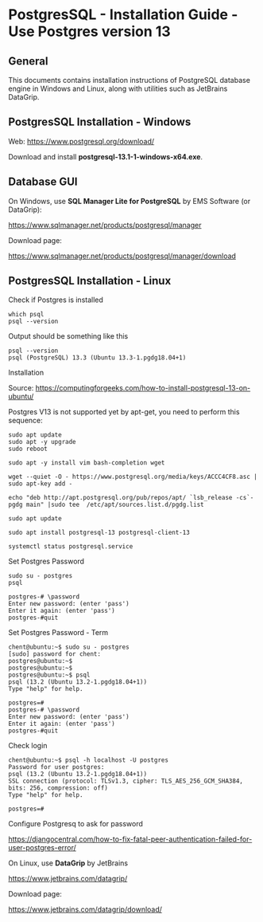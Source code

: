 # PostgresSQL - Installation Guide - Use Postgres version 13

## General

This documents contains installation instructions of PostgreSQL
database engine in Windows and Linux, along with utilities such as
JetBrains DataGrip.

## PostgresSQL Installation - Windows

Web: https://www.postgresql.org/download/

Download and install **postgresql-13.1-1-windows-x64.exe**.


## Database GUI

On Windows, use **SQL Manager Lite for PostgreSQL** by EMS Software (or DataGrip):

https://www.sqlmanager.net/products/postgresql/manager

Download page:

https://www.sqlmanager.net/products/postgresql/manager/download




## PostgresSQL Installation - Linux

Check if Postgres is installed

    which psql
    psql --version


Output should be something like this

    psql --version
    psql (PostgreSQL) 13.3 (Ubuntu 13.3-1.pgdg18.04+1)


Installation

Source: https://computingforgeeks.com/how-to-install-postgresql-13-on-ubuntu/


Postgres V13 is not supported yet by apt-get, you need to perform this sequence:

    sudo apt update
    sudo apt -y upgrade
    sudo reboot

    sudo apt -y install vim bash-completion wget

    wget --quiet -O - https://www.postgresql.org/media/keys/ACCC4CF8.asc | sudo apt-key add -

    echo "deb http://apt.postgresql.org/pub/repos/apt/ `lsb_release -cs`-pgdg main" |sudo tee  /etc/apt/sources.list.d/pgdg.list

    sudo apt update

    sudo apt install postgresql-13 postgresql-client-13

    systemctl status postgresql.service


Set Postgres Password

    sudo su - postgres
    psql

    postgres-# \password
    Enter new password: (enter 'pass')
    Enter it again: (enter 'pass')
    postgres-#quit


Set Postgres Password - Term 

    chent@ubuntu:~$ sudo su - postgres
    [sudo] password for chent:
    postgres@ubuntu:~$
    postgres@ubuntu:~$
    postgres@ubuntu:~$ psql
    psql (13.2 (Ubuntu 13.2-1.pgdg18.04+1))
    Type "help" for help.

    postgres=#
    postgres-# \password
    Enter new password: (enter 'pass')
    Enter it again: (enter 'pass')
    postgres-#quit



Check login

    chent@ubuntu:~$ psql -h localhost -U postgres
    Password for user postgres:
    psql (13.2 (Ubuntu 13.2-1.pgdg18.04+1))
    SSL connection (protocol: TLSv1.3, cipher: TLS_AES_256_GCM_SHA384, bits: 256, compression: off)
    Type "help" for help.

    postgres=#



Configure Postgresq to ask for password

https://djangocentral.com/how-to-fix-fatal-peer-authentication-failed-for-user-postgres-error/




On Linux, use **DataGrip** by JetBrains

https://www.jetbrains.com/datagrip/

Download page:

https://www.jetbrains.com/datagrip/download/


